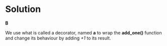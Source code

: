 # Solution

**B**

We use what is called a decorator, named **a** to wrap the **add_one()** function and change its behaviour by adding *+1* to its result.
